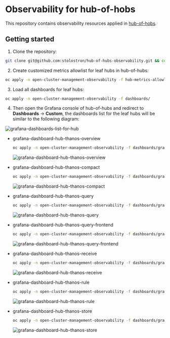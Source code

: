 # Observability for hub-of-hobs

This repository contains observability resources applied in [hub-of-hobs](https://github.com/stolostron/hub-of-hubs).

## Getting started

1. Clone the repository:

```bash
git clone git@github.com:stolostron/hub-of-hubs-observability.git && cd hub-of-hubs-observability
```

2. Create customized metrics allowlist for leaf hubs in hub-of-hubs:

```bash
oc apply -n open-cluster-management-observability -f hub-metrics-allowlist.yaml
```

3. Load all dashboards for leaf hubs:

```bash
oc apply -n open-cluster-management-observability -f dashboards/
```

4. Then open the Grafana console of hub-of-hubs and redirect to **Dashboards** -> **Custom**, the dashboards list for the leaf hubs will be similar to the following diagram:

![grafana-dashboards-list-for-hub](./grafana-dashboards-list-for-hub.png)

- grafana-dashboard-hub-thanos-overview

  ```bash
  oc apply -n open-cluster-management-observability -f dashboards/grafana-dashboard-hub-thanos-overview.yaml
  ```

  ![grafana-dashboard-hub-thanos-overview](./grafana-dashboard-hub-thanos-overview.png)

- grafana-dashboard-hub-thanos-compact

  ```bash
  oc apply -n open-cluster-management-observability -f dashboards/grafana-dashboard-hub-thanos-compact.yaml
  ```

  ![grafana-dashboard-hub-thanos-compact](./grafana-dashboard-hub-thanos-compact.png)

- grafana-dashboard-hub-thanos-query

  ```bash
  oc apply -n open-cluster-management-observability -f dashboards/grafana-dashboard-hub-thanos-query.yaml
  ```

  ![grafana-dashboard-hub-thanos-query](./grafana-dashboard-hub-thanos-query.png)

- grafana-dashboard-hub-thanos-query-frontend

  ```bash
  oc apply -n open-cluster-management-observability -f dashboards/grafana-dashboard-hub-thanos-query-frontend.yaml
  ```

  ![grafana-dashboard-hub-thanos-query-frontend](./grafana-dashboard-hub-thanos-query-frontend.png)

- grafana-dashboard-hub-thanos-receive

  ```bash
  oc apply -n open-cluster-management-observability -f dashboards/grafana-dashboard-hub-thanos-receive.yaml
  ```

  ![grafana-dashboard-hub-thanos-receive](./grafana-dashboard-hub-thanos-receive.png)

- grafana-dashboard-hub-thanos-rule

  ```bash
  oc apply -n open-cluster-management-observability -f dashboards/grafana-dashboard-hub-thanos-rule.yaml
  ```

  ![grafana-dashboard-hub-thanos-rule](./grafana-dashboard-hub-thanos-rule.png)

- grafana-dashboard-hub-thanos-store

  ```bash
  oc apply -n open-cluster-management-observability -f dashboards/grafana-dashboard-hub-thanos-store.yaml
  ```

  ![grafana-dashboard-hub-thanos-store](./grafana-dashboard-hub-thanos-store.png)

